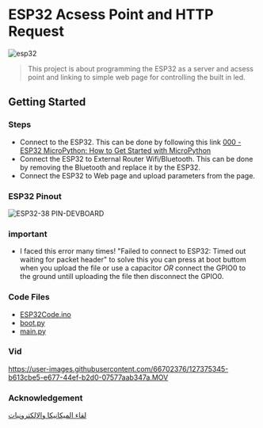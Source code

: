 # ESP32 Acsess Point and HTTP Request 

![esp32](https://user-images.githubusercontent.com/66702376/127374498-5ed69988-4325-4522-b286-2d3ef6cf0d3d.jpg)

> This project is about programming the ESP32 as a server and acsess point and linking to simple web page for controlling the built in led.  

## Getting Started 
### Steps
* Connect to the ESP32. This can be done by following this link [000 - ESP32 MicroPython: How to Get Started with MicroPython](https://www.youtube.com/watch?v=elBtWZ_fOZU) 
* Connect the ESP32 to External Router Wifi/Bluetooth. This can be done by removing the Bluetooth and replace it by the ESP32. 
* Connect the ESP32 to Web page and upload parameters from the page.  


### ESP32 Pinout
![ESP32-38 PIN-DEVBOARD](https://user-images.githubusercontent.com/66702376/127148291-7f37bee7-3748-43d9-a747-062e93568038.png)



### important 
* I faced this error many times! "Failed to connect to ESP32: Timed out waiting for packet header" to solve this you can press at boot buttom when you upload the file or use a capacitor *OR* connect the GPIO0 to the ground untill uploading the file then disconnect the GPIO0. 
 
 
 
### Code Files 
* [ESP32Code.ino](https://github.com/AsmaAbdullah1998/ESP32-Acess-Point-and-HTPP-Request-/blob/main/ESP32Code.ino)
* [boot.py](https://github.com/AsmaAbdullah1998/ESP32-Acess-Point-and-HTPP-Request-/blob/main/boot.py)
* [main.py](https://github.com/AsmaAbdullah1998/ESP32-Acess-Point-and-HTPP-Request-/blob/main/main.py)



### Vid


https://user-images.githubusercontent.com/66702376/127375345-b613cbe5-e677-44ef-b2d0-07577aab347a.MOV



### Acknowledgement 
[لقاء الميكانيكا والإلكترونيات ](https://www.youtube.com/watch?v=poiCYKDPees)
